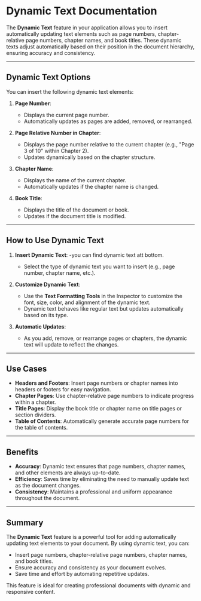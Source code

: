 # Dynamic Text Documentation

The **Dynamic Text** feature in your application allows you to insert automatically updating text elements such as page numbers, chapter-relative page numbers, chapter names, and book titles. These dynamic texts adjust automatically based on their position in the document hierarchy, ensuring accuracy and consistency.

---

## **Dynamic Text Options**
You can insert the following dynamic text elements:

1. **Page Number**:
   - Displays the current page number.
   - Automatically updates as pages are added, removed, or rearranged.

2. **Page Relative Number in Chapter**:
   - Displays the page number relative to the current chapter (e.g., "Page 3 of 10" within Chapter 2).
   - Updates dynamically based on the chapter structure.

3. **Chapter Name**:
   - Displays the name of the current chapter.
   - Automatically updates if the chapter name is changed.

4. **Book Title**:
   - Displays the title of the document or book.
   - Updates if the document title is modified.

---

## **How to Use Dynamic Text**
1. **Insert Dynamic Text**:
   -you can find dynamic text att bottom.
   - Select the type of dynamic text you want to insert (e.g., page number, chapter name, etc.).
   
2. **Customize Dynamic Text**:
   - Use the **Text Formatting Tools** in the Inspector to customize the font, size, color, and alignment of the dynamic text.
   - Dynamic text behaves like regular text but updates automatically based on its type.

3. **Automatic Updates**:
   - As you add, remove, or rearrange pages or chapters, the dynamic text will update to reflect the changes.

---

## **Use Cases**
- **Headers and Footers**: Insert page numbers or chapter names into headers or footers for easy navigation.
- **Chapter Pages**: Use chapter-relative page numbers to indicate progress within a chapter.
- **Title Pages**: Display the book title or chapter name on title pages or section dividers.
- **Table of Contents**: Automatically generate accurate page numbers for the table of contents.

---

## **Benefits**
- **Accuracy**: Dynamic text ensures that page numbers, chapter names, and other elements are always up-to-date.
- **Efficiency**: Saves time by eliminating the need to manually update text as the document changes.
- **Consistency**: Maintains a professional and uniform appearance throughout the document.

---

## **Summary**
The **Dynamic Text** feature is a powerful tool for adding automatically updating text elements to your document. By using dynamic text, you can:
- Insert page numbers, chapter-relative page numbers, chapter names, and book titles.
- Ensure accuracy and consistency as your document evolves.
- Save time and effort by automating repetitive updates.

This feature is ideal for creating professional documents with dynamic and responsive content.

